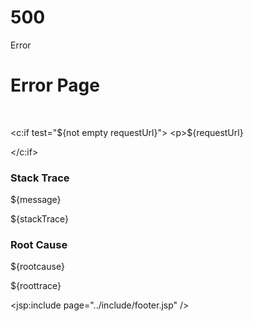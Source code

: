 # 500
Error

<h1>Error Page</h1>
<br>

<c:if test="${not empty requestUrl}">
    <p>${requestUrl}</p>
</c:if>
<h3>Stack Trace</h3>
<c:if test="${not empty message}">
    <p>${message}</p>
</c:if>
<c:if test="${not empty stackTrace}">
    <p>${stackTrace}</p>
</c:if>
<h3>Root Cause</h3>
<c:if test="${not empty rootcause}">
    <p>${rootcause}</p>
</c:if>
<c:if test="${not empty rootTrace}">
    <p>${roottrace}</p>
</c:if>


<jsp:include page="../include/footer.jsp" />
